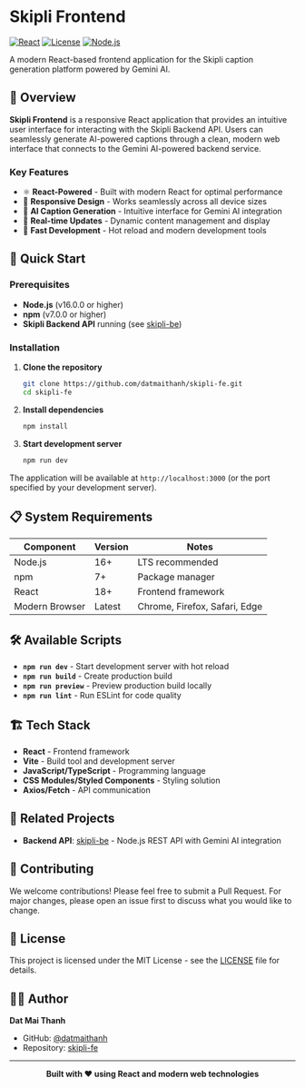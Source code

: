 # Skipli Frontend

[![React](https://img.shields.io/badge/React-18%2B-blue.svg)](https://reactjs.org/)
[![License](https://img.shields.io/badge/License-MIT-blue.svg)](LICENSE)
[![Node.js](https://img.shields.io/badge/Node.js-16%2B-green.svg)](https://nodejs.org/)

A modern React-based frontend application for the Skipli caption generation platform powered by Gemini AI.

## 🌟 Overview

**Skipli Frontend** is a responsive React application that provides an intuitive user interface for interacting with the Skipli Backend API. Users can seamlessly generate AI-powered captions through a clean, modern web interface that connects to the Gemini AI-powered backend service.

### Key Features
- ⚛️ **React-Powered** - Built with modern React for optimal performance
- 🎨 **Responsive Design** - Works seamlessly across all device sizes
- 🤖 **AI Caption Generation** - Intuitive interface for Gemini AI integration
- 🔄 **Real-time Updates** - Dynamic content management and display
- 🚀 **Fast Development** - Hot reload and modern development tools

## 🚀 Quick Start

### Prerequisites
- **Node.js** (v16.0.0 or higher)
- **npm** (v7.0.0 or higher)
- **Skipli Backend API** running (see [skipli-be](https://github.com/datmaithanh/skipli-be))

### Installation

1. **Clone the repository**
   ```bash
   git clone https://github.com/datmaithanh/skipli-fe.git
   cd skipli-fe
   ```

2. **Install dependencies**
   ```bash
   npm install
   ```

3. **Start development server**
   ```bash
   npm run dev
   ```

The application will be available at `http://localhost:3000` (or the port specified by your development server).

## 📋 System Requirements

| Component | Version | Notes |
|-----------|---------|-------|
| Node.js | 16+ | LTS recommended |
| npm | 7+ | Package manager |
| React | 18+ | Frontend framework |
| Modern Browser | Latest | Chrome, Firefox, Safari, Edge |

## 🛠️ Available Scripts

- **`npm run dev`** - Start development server with hot reload
- **`npm run build`** - Create production build
- **`npm run preview`** - Preview production build locally
- **`npm run lint`** - Run ESLint for code quality

## 🏗️ Tech Stack

- **React** - Frontend framework
- **Vite** - Build tool and development server
- **JavaScript/TypeScript** - Programming language
- **CSS Modules/Styled Components** - Styling solution
- **Axios/Fetch** - API communication

## 🔗 Related Projects

- **Backend API**: [skipli-be](https://github.com/datmaithanh/skipli-be) - Node.js REST API with Gemini AI integration

## 🤝 Contributing

We welcome contributions! Please feel free to submit a Pull Request. For major changes, please open an issue first to discuss what you would like to change.

## 📄 License

This project is licensed under the MIT License - see the [LICENSE](LICENSE) file for details.

## 👨‍💻 Author

**Dat Mai Thanh**
- GitHub: [@datmaithanh](https://github.com/datmaithanh)
- Repository: [skipli-fe](https://github.com/datmaithanh/skipli-fe)

---

<div align="center">
  <strong>Built with ❤️ using React and modern web technologies</strong>
</div>
